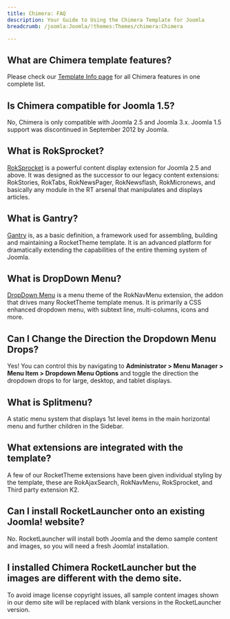```yaml
---
title: Chimera: FAQ
description: Your Guide to Using the Chimera Template for Joomla
breadcrumb: /joomla:Joomla/!themes:Themes/chimera:Chimera

---
```


What are Chimera template features?
-----

Please check our [Template Info page][features] for all Chimera features in one complete list.

Is Chimera compatible for Joomla 1.5?
-----

No, Chimera is only compatible with Joomla 2.5 and Joomla 3.x. Joomla 1.5 support was discontinued in September 2012 by Joomla.

What is RokSprocket?
-----

[RokSprocket][roksprocket] is a powerful content display extension for Joomla 2.5 and above. It was designed as the successor to our legacy content extensions: RokStories, RokTabs, RokNewsPager, RokNewsflash, RokMicronews, and basically any module in the RT arsenal that manipulates and displays articles.

What is Gantry?
-----

[Gantry][gantry] is, as a basic definition, a framework used for assembling, building and maintaining a RocketTheme template. It is an advanced platform for dramatically extending the capabilities of the entire theming system of Joomla.

What is DropDown Menu?
-----

[DropDown Menu][dropdown] is a menu theme of the RokNavMenu extension, the addon that drives many RocketTheme template menus. It is primarily a CSS enhanced dropdown menu, with subtext line, multi-columns, icons and more.

Can I Change the Direction the Dropdown Menu Drops?
-----

Yes! You can control this by navigating to **Administrator > Menu Manager > Menu Item > Dropdown Menu Options** and toggle the direction the dropdown drops to for large, desktop, and tablet displays.

What is Splitmenu?
-----

A static menu system that displays 1st level items in the main horizontal menu and further children in the Sidebar.

What extensions are integrated with the template?
-----

A few of our RocketTheme extensions have been given individual styling by the template, these are RokAjaxSearch, RokNavMenu, RokSprocket, and Third party extension K2.

Can I install RocketLauncher onto an existing Joomla! website?
-----

No. RocketLauncher will install both Joomla and the demo sample content and images, so you will need a fresh Joomla! installation.

I installed Chimera RocketLauncher but the images are different with the demo site.
-----

To avoid image license copyright issues, all sample content images shown in our demo site will be replaced with blank versions in the RocketLauncher version.

[gantry]: http://gantry.org/
[features]: http://demo.rockettheme.com/joomla-templates/chimera/index.php/features/features-overview
[forum]: http://www.rockettheme.com/forum/joomla-template-chimera
[roksprocket]: http://www.rockettheme.com/joomla/extensions/roksprocket
[dropdown]: http://demo.rockettheme.com/joomla-templates/chimera/features/menu-options
[splitmenu]: http://demo.rockettheme.com/joomla-templates/chimera/features/menu-options
[dropdownoptions]: assets/dropdown.jpg
